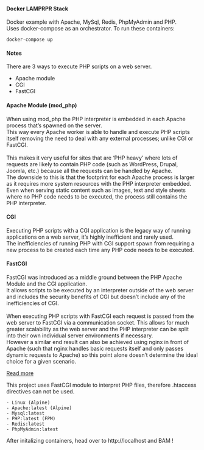 #### Docker LAMPRPR Stack

Docker example with Apache, MySql, Redis, PhpMyAdmin and PHP.  
Uses docker-compose as an orchestrator. To run these containers:

```
docker-compose up
```

#### Notes

There are 3 ways to execute PHP scripts on a web server.<br/>
* Apache module
* CGI
* FastCGI

#### Apache Module (mod_php)

When using mod_php the PHP interpreter is embedded in each Apache process that’s spawned on the server.<br/>
This way every Apache worker is able to handle and execute PHP scripts itself removing the need to deal with any external processes; unlike CGI or FastCGI.<br/><br/>
This makes it very useful for sites that are ‘PHP heavy’ where lots of requests are likely to contain PHP code (such as WordPress, Drupal, Joomla, etc.) because all the requests can be handled by Apache.    
The downside to this is that the footprint for each Apache process is larger as it requires more system resources with the PHP interpreter embedded. Even when serving static content such as images, text and style sheets where no PHP code needs to be executed, the process still contains the PHP interpreter.

#### CGI

Executing PHP scripts with a CGI application is the legacy way of running applications on a web server, it’s highly inefficient and rarely used.<br/>
The inefficiencies of running PHP with CGI support spawn from requiring a new process to be created each time any PHP code needs to be executed.

#### FastCGI

FastCGI was introduced as a middle ground between the PHP Apache Module and the CGI application.  
It allows scripts to be executed by an interpreter outside of the web server and includes the security benefits of CGI but doesn’t include any of the inefficiencies of CGI.<br/><br/>
When executing PHP scripts with FastCGI each request is passed from the web server to FastCGI via a communication socket. This allows for much greater scalability as the web server and the PHP interpreter can be split into their own individual server environments if necessary.  
However a similar end result can also be achieved using nginx in front of Apache (such that nginx handles basic requests itself and only passes dynamic requests to Apache) so this point alone doesn’t determine the ideal choice for a given scenario.

[Read more](https://blog.layershift.com/which-php-mode-apache-vs-cgi-vs-fastcgi/)

This project uses FastCGI module to interpret PHP files, therefore .htaccess directives can not be used.

```
- Linux (Alpine)
- Apache:latest (Alpine)
- Mysql:latest
- PHP:latest (FPM)
- Redis:latest
- PhpMyAdmin:latest
```

After initalizing containers, head over to http://localhost and BAM !